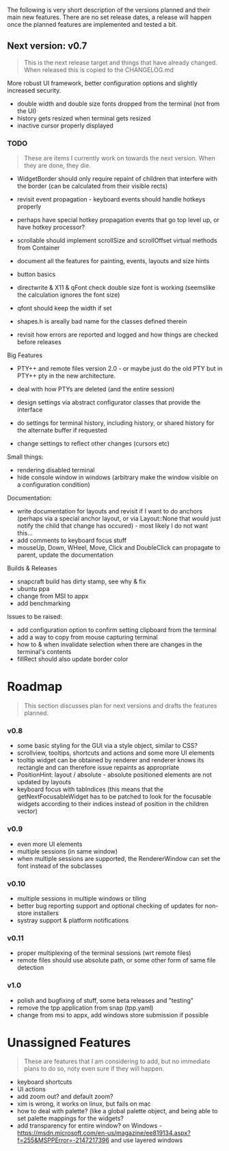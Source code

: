 ﻿The following is very short description of the versions planned and their main new features. There are no set release dates, a release will happen once the planned features are implemented and tested a bit.

## Next version: v0.7

> This is the next release target and things that have already changed. When released this is copied to the CHANGELOG.md

More robust UI framework, better configuration options and slightly increased security.

- double width and double size fonts dropped from the terminal (not from the UI)
- history gets resized when terminal gets resized
- inactive cursor properly displayed

### TODO

> These are items I currently work on towards the next version. When they are done, they die.  

- WidgetBorder should only require repaint of children that interfere with the border (can be calculated from their visible rects)

- revisit event propagation - keyboard events should handle hotkeys properly
- perhaps have special hotkey propagation events that go top level up, or have hotkey processor? 

- scrollable should implement scrollSize and scrollOffset virtual methods from Container

- document all the features for painting, events, layouts and size hints

- button basics

- directwrite & X11 & qFont check double size font is working (seemslike the calculation ignores the font size)
- qfont should keep the width if set

- shapes.h is areally bad name for the classes defined therein

- revisit how errors are reported and logged and how things are checked before releases

Big Features

- PTY++ and remote files version 2.0 - or maybe just do the old PTY but in PTY++ pty in the new architecture.
- deal with how PTYs are deleted (and the entire session)

- design settings via abstract configurator classes that provide the interface
- do settings for terminal history, including history, or shared history for the alternate buffer if requested
- change settings to reflect other changes (cursors etc)


Small things:

- rendering disabled terminal
- hide console window in windows (arbitrary make the window visible on a configuration condition)

Documentation:

- write documentation for layouts and revisit if I want to do anchors (perhaps via a special anchor layout, or via Layout::None that would just notify the child that change has occured) - most likely I do not want this... 
- add comments to keyboard focus stuff
- mouseUp, Down, WHeel, Move, Click and DoubleClick can propagate to parent, update the documentation

Builds & Releases

- snapcraft build has dirty stamp, see why & fix
- ubuntu ppa
- change from MSI to appx
- add benchmarking

Issues to be raised:

- add configuration option to confirm setting clipboard from the terminal
- add a way to copy from mouse capturing terminal
- how to & when invalidate selection when there are changes in the terminal's contents
- fillRect should also update border color

# Roadmap

> This section discusses plan for next versions and drafts the features planned. 

### v0.8

- some basic styling for the GUI via a style object, similar to CSS?
- scrollview, tooltips, shortcuts and actions and some more UI elements
- tooltip widget can be obtained by renderer and renderer knows its rectangle and can therefore issue repaints as appropriate
- PositionHint: layout / absolute - absolute positioned elements are not updated by layouts
- keyboard focus with tabIndices (this means that the getNextFocusableWidget has to be patched to look for the focusable widgets according to their indices instead of position in the children vector)

### v0.9

- even more UI elements
- multiple sessions (in same window)
- when multiple sessions are supported, the RendererWindow can set the font instead of the subclasses

### v0.10

- multiple sessions in multiple windows or tiling
- better bug reporting support and optional checking of updates for non-store installers
- systray support & platform notifications

### v0.11

- proper multiplexing of the terminal sessions (wrt remote files)
- remote files should use absolute path, or some other form of same file detection

### v1.0

- polish and bugfixing of stuff, some beta releases and "testing"
- remove the tpp application from snap (tpp.yaml)
- change from msi to appx, add windows store submission if possible 

# Unassigned Features

> These are features that I am considering to add, but no immediate plans to do so, noty even sure if they will happen.  

- keyboard shortcuts
- UI actions
- add zoom out? and default zoom? 
- xim is wrong, it works on linux, but fails on mac
- how to deal with palette? (like a global palette object, and being able to set palette mappings for the widgets? 
- add transparency for entire window? on Windows - https://msdn.microsoft.com/en-us/magazine/ee819134.aspx?f=255&MSPPError=-2147217396 and use layered windows


